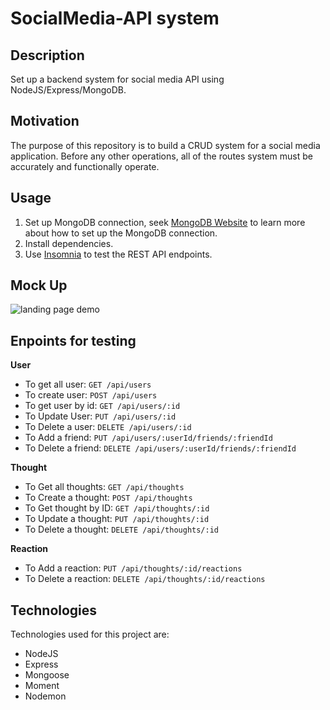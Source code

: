 # SocialMedia-API system

## Description
Set up a backend system for social media API using NodeJS/Express/MongoDB.

## Motivation
The purpose of this repository is to build a CRUD system for a social media application. Before any other operations, all of the routes system must be accurately and functionally operate. 

## Usage
1. Set up MongoDB connection, seek  [MongoDB Website](https://docs.mongodb.com/manual/installation/) to learn more about how to set up the MongoDB connection.
3. Install dependencies.
5. Use  [Insomnia](https://insomnia.rest/) to test the REST API endpoints.
## Mock Up
![landing page demo](./mock/Untitled_%20Sep%2013%2C%202022%2010_47%20PM.gif)

## Enpoints for testing
**User**
- To get all user:        `GET /api/users`
- To create user:        `POST /api/users`
- To get user by id:       `GET /api/users/:id`
- To Update User:        `PUT /api/users/:id`
- To Delete a user:        `DELETE /api/users/:id`
- To Add a friend:         `PUT /api/users/:userId/friends/:friendId`
- To Delete a friend:      `DELETE /api/users/:userId/friends/:friendId`

**Thought**
- To Get all thoughts:     `GET /api/thoughts`
- To Create a thought:     `POST /api/thoughts`
- To Get thought by ID:    `GET /api/thoughts/:id`
- To Update a thought:     `PUT /api/thoughts/:id`
- To Delete a thought:     `DELETE /api/thoughts/:id`

**Reaction**
- To Add a reaction:       `PUT /api/thoughts/:id/reactions`
- To Delete a reaction:    `DELETE /api/thoughts/:id/reactions`

## Technologies
Technologies used for this project are: 
- NodeJS
- Express
- Mongoose
- Moment
- Nodemon


